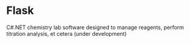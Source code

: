 # Flask
 C#.NET chemistry lab software designed to manage reagents, perform titration analysis, et cetera (under development)
